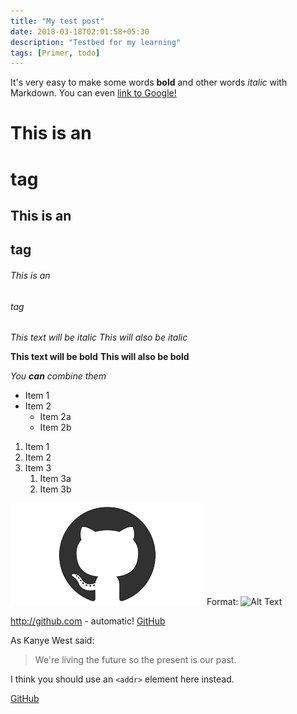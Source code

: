 ```yaml
---
title: "My test post"
date: 2018-03-18T02:01:58+05:30
description: "Testbed for my learning"
tags: [Primer, todo]
---
```


It's very easy to make some words **bold** and other words *italic* with Markdown. You can even [link to Google!](http://google.com)

# This is an <h1> tag
## This is an <h2> tag
###### This is an <h6> tag
  
 *This text will be italic*
_This will also be italic_

**This text will be bold**
__This will also be bold__

_You **can** combine them_


* Item 1
* Item 2
  * Item 2a
  * Item 2b
  
 1. Item 1
1. Item 2
1. Item 3
   1. Item 3a
   1. Item 3b
   
 ![GitHub Logo](/images/github.png)
Format: ![Alt Text](url)

http://github.com - automatic!
[GitHub](http://github.com)

As Kanye West said:

> We're living the future so
> the present is our past.

I think you should use an
`<addr>` element here instead.

[GitHub](http://github.com)
